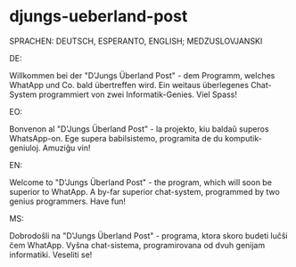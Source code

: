 # djungs-ueberland-post

SPRACHEN: DEUTSCH, ESPERANTO, ENGLISH; MEDZUSLOVJANSKI

DE:

Willkommen bei der "D'Jungs Überland Post" - dem Programm, welches WhatApp und Co. bald übertreffen wird. Ein weitaus überlegenes Chat-System programmiert von zwei
Informatik-Genies.
Viel Spass!

EO:

Bonvenon al "D'Jungs Überland Post" - la projekto, kiu baldaŭ superos WhatsApp-on. Ege supera babilsistemo, programita de du komputik-geniuloj.
Amuziĝu vin!

EN:

Welcome to "D'Jungs Überland Post" - the program, which will soon be superior to WhatApp. A by-far superior chat-system, programmed by two genius programmers.
Have fun!

MS:

Dobrodoŝli na "D'Jungs Überland Post" - programa, ktora skoro budeti luĉŝi ĉem WhatApp. Vyŝna chat-sistema, programirovana od dvuh genijam informatiki.
Veseliti se!
